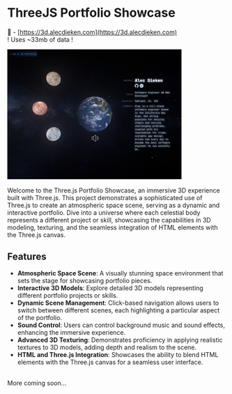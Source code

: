 # ThreeJS Portfolio Showcase

🔗 - [https://3d.alecdieken.com](https://3d.alecdieken.com)
<br/>! Uses ~33mb of data !

<img src="images/3d-tbn.png" width="400">

Welcome to the Three.js Portfolio Showcase, an immersive 3D experience built with Three.js. This project demonstrates a sophisticated use of Three.js to create an atmospheric space scene, serving as a dynamic and interactive portfolio. Dive into a universe where each celestial body represents a different project or skill, showcasing the capabilities in 3D modeling, texturing, and the seamless integration of HTML elements with the Three.js canvas.

## Features

- **Atmospheric Space Scene**: A visually stunning space environment that sets the stage for showcasing portfolio pieces.
- **Interactive 3D Models**: Explore detailed 3D models representing different portfolio projects or skills.
- **Dynamic Scene Management**: Click-based navigation allows users to switch between different scenes, each highlighting a particular aspect of the portfolio.
- **Sound Control**: Users can control background music and sound effects, enhancing the immersive experience.
- **Advanced 3D Texturing**: Demonstrates proficiency in applying realistic textures to 3D models, adding depth and realism to the scene.
- **HTML and Three.js Integration**: Showcases the ability to blend HTML elements with the Three.js canvas for a seamless user interface.
<br/>
More coming soon...
